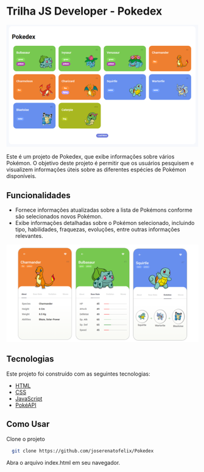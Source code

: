 # Trilha JS Developer - Pokedex

![Lista de Pokemons](assets/img/pokemon-list.png)

Este é um projeto de Pokedex, que exibe informações sobre vários Pokémon. O objetivo deste projeto é permitir que os usuários pesquisem e visualizem informações úteis sobre as diferentes espécies de Pokémon disponíveis.

## Funcionalidades

- Fornece informações atualizadas sobre a lista de Pokémons conforme são selecionados novos Pokémon.
- Exibe informações detalhadas sobre o Pokémon selecionado, incluindo tipo, habilidades, fraquezas, evoluções, entre outras informações relevantes.

![Informações do Pokemon](./assets/img/pokemon-card.png)

## Tecnologias

Este projeto foi construído com as seguintes tecnologias:

- [HTML](https://developer.mozilla.org/pt-BR/docs/Learn/Getting_started_with_the_web/HTML_basics)
- [CSS](https://www.w3schools.com/css/default.asp)
- [JavaScript](https://developer.mozilla.org/en-US/docs/Web/javascript)
- [PokéAPI](https://pokeapi.co/)

## Como Usar

Clone o projeto

```bash
  git clone https://github.com/joserenatofelix/Pokedex

```

Abra o arquivo index.html em seu navegador.
